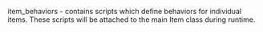item_behaviors - contains scripts which define behaviors for individual items. These scripts will be attached to the main Item class during runtime.
